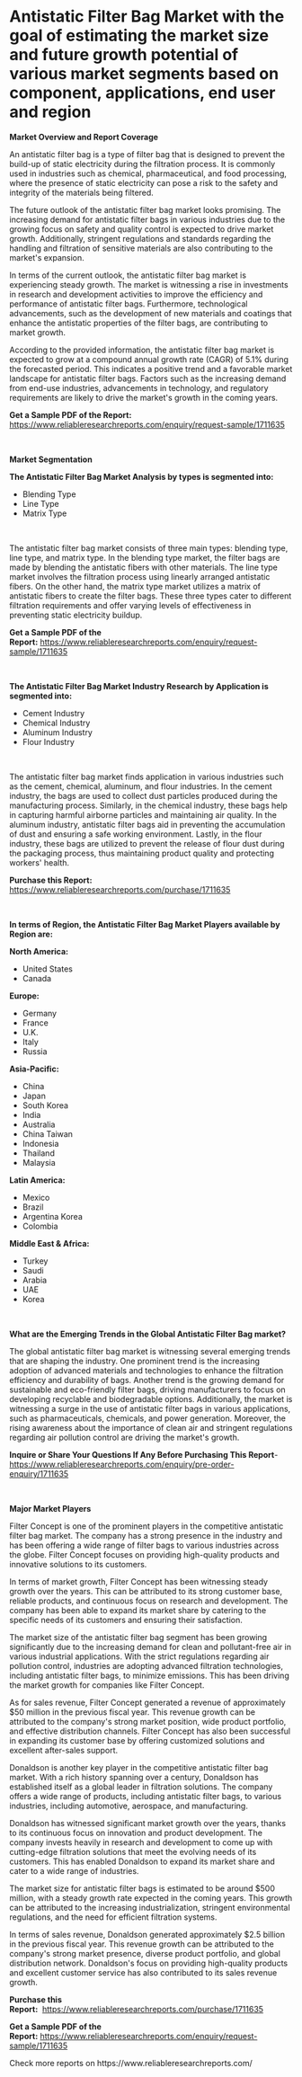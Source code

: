 <p><h1>Antistatic Filter Bag Market with the goal of estimating the market size and future growth potential of various market segments based on component, applications, end user and region</h1></p><p><strong>Market Overview and Report Coverage</strong></p>
<p><p>An antistatic filter bag is a type of filter bag that is designed to prevent the build-up of static electricity during the filtration process. It is commonly used in industries such as chemical, pharmaceutical, and food processing, where the presence of static electricity can pose a risk to the safety and integrity of the materials being filtered.</p><p>The future outlook of the antistatic filter bag market looks promising. The increasing demand for antistatic filter bags in various industries due to the growing focus on safety and quality control is expected to drive market growth. Additionally, stringent regulations and standards regarding the handling and filtration of sensitive materials are also contributing to the market's expansion.</p><p>In terms of the current outlook, the antistatic filter bag market is experiencing steady growth. The market is witnessing a rise in investments in research and development activities to improve the efficiency and performance of antistatic filter bags. Furthermore, technological advancements, such as the development of new materials and coatings that enhance the antistatic properties of the filter bags, are contributing to market growth.</p><p>According to the provided information, the antistatic filter bag market is expected to grow at a compound annual growth rate (CAGR) of 5.1% during the forecasted period. This indicates a positive trend and a favorable market landscape for antistatic filter bags. Factors such as the increasing demand from end-use industries, advancements in technology, and regulatory requirements are likely to drive the market's growth in the coming years.</p></p>
<p><strong>Get a Sample PDF of the Report:</strong> <a href="https://www.reliableresearchreports.com/enquiry/request-sample/1711635">https://www.reliableresearchreports.com/enquiry/request-sample/1711635</a></p>
<p>&nbsp;</p>
<p><strong>Market Segmentation</strong></p>
<p><strong>The Antistatic Filter Bag Market Analysis by types is segmented into:</strong></p>
<p><ul><li>Blending Type</li><li>Line Type</li><li>Matrix Type</li></ul></p>
<p>&nbsp;</p>
<p><p>The antistatic filter bag market consists of three main types: blending type, line type, and matrix type. In the blending type market, the filter bags are made by blending the antistatic fibers with other materials. The line type market involves the filtration process using linearly arranged antistatic fibers. On the other hand, the matrix type market utilizes a matrix of antistatic fibers to create the filter bags. These three types cater to different filtration requirements and offer varying levels of effectiveness in preventing static electricity buildup.</p></p>
<p><strong>Get a Sample PDF of the Report:</strong>&nbsp;<a href="https://www.reliableresearchreports.com/enquiry/request-sample/1711635">https://www.reliableresearchreports.com/enquiry/request-sample/1711635</a></p>
<p>&nbsp;</p>
<p><strong>The Antistatic Filter Bag Market Industry Research by Application is segmented into:</strong></p>
<p><ul><li>Cement Industry</li><li>Chemical Industry</li><li>Aluminum Industry</li><li>Flour Industry</li></ul></p>
<p>&nbsp;</p>
<p><p>The antistatic filter bag market finds application in various industries such as the cement, chemical, aluminum, and flour industries. In the cement industry, the bags are used to collect dust particles produced during the manufacturing process. Similarly, in the chemical industry, these bags help in capturing harmful airborne particles and maintaining air quality. In the aluminum industry, antistatic filter bags aid in preventing the accumulation of dust and ensuring a safe working environment. Lastly, in the flour industry, these bags are utilized to prevent the release of flour dust during the packaging process, thus maintaining product quality and protecting workers' health.</p></p>
<p><strong>Purchase this Report:</strong>&nbsp; <a href="https://www.reliableresearchreports.com/purchase/1711635">https://www.reliableresearchreports.com/purchase/1711635</a></p>
<p>&nbsp;</p>
<p><strong>In terms of Region, the Antistatic Filter Bag Market Players available by Region are:</strong></p>
<p>
    <p> <strong> North America: </strong>
        <ul>
            <li>United States</li>
            <li>Canada</li>
        </ul>
        </p> 
    <p> <strong> Europe: </strong>
        <ul>
            <li>Germany</li>
            <li>France</li>
            <li>U.K.</li>
            <li>Italy</li>
            <li>Russia</li>
        </ul>
        </p> 
    <p> <strong> Asia-Pacific: </strong>
        <ul>
            <li>China</li>
            <li>Japan</li>
            <li>South Korea</li>
            <li>India</li>
            <li>Australia</li>
            <li>China Taiwan</li>
            <li>Indonesia</li>
            <li>Thailand</li>
            <li>Malaysia</li>
        </ul>
        </p> 
    <p> <strong> Latin America: </strong>
        <ul>
            <li>Mexico</li>
            <li>Brazil</li>
            <li>Argentina Korea</li>
            <li>Colombia</li>
        </ul>
        </p> 
    <p> <strong> Middle East & Africa: </strong>
        <ul>
            <li>Turkey</li>
            <li>Saudi</li>
            <li>Arabia</li>
            <li>UAE</li>
            <li>Korea</li>
        </ul>
    </p>
    </p>
<p>&nbsp;</p>
<p><strong>What are the Emerging Trends in the Global Antistatic Filter Bag market?</strong></p>
<p><p>The global antistatic filter bag market is witnessing several emerging trends that are shaping the industry. One prominent trend is the increasing adoption of advanced materials and technologies to enhance the filtration efficiency and durability of bags. Another trend is the growing demand for sustainable and eco-friendly filter bags, driving manufacturers to focus on developing recyclable and biodegradable options. Additionally, the market is witnessing a surge in the use of antistatic filter bags in various applications, such as pharmaceuticals, chemicals, and power generation. Moreover, the rising awareness about the importance of clean air and stringent regulations regarding air pollution control are driving the market's growth.</p></p>
<p><strong>Inquire or Share Your Questions If Any Before Purchasing This Report</strong>- <a href="https://www.reliableresearchreports.com/enquiry/pre-order-enquiry/1711635">https://www.reliableresearchreports.com/enquiry/pre-order-enquiry/1711635</a></p>
<p>&nbsp;</p>
<p><strong>Major Market Players</strong></p>
<p><p>Filter Concept is one of the prominent players in the competitive antistatic filter bag market. The company has a strong presence in the industry and has been offering a wide range of filter bags to various industries across the globe. Filter Concept focuses on providing high-quality products and innovative solutions to its customers.</p><p>In terms of market growth, Filter Concept has been witnessing steady growth over the years. This can be attributed to its strong customer base, reliable products, and continuous focus on research and development. The company has been able to expand its market share by catering to the specific needs of its customers and ensuring their satisfaction.</p><p>The market size of the antistatic filter bag segment has been growing significantly due to the increasing demand for clean and pollutant-free air in various industrial applications. With the strict regulations regarding air pollution control, industries are adopting advanced filtration technologies, including antistatic filter bags, to minimize emissions. This has been driving the market growth for companies like Filter Concept.</p><p>As for sales revenue, Filter Concept generated a revenue of approximately $50 million in the previous fiscal year. This revenue growth can be attributed to the company's strong market position, wide product portfolio, and effective distribution channels. Filter Concept has also been successful in expanding its customer base by offering customized solutions and excellent after-sales support.</p><p>Donaldson is another key player in the competitive antistatic filter bag market. With a rich history spanning over a century, Donaldson has established itself as a global leader in filtration solutions. The company offers a wide range of products, including antistatic filter bags, to various industries, including automotive, aerospace, and manufacturing.</p><p>Donaldson has witnessed significant market growth over the years, thanks to its continuous focus on innovation and product development. The company invests heavily in research and development to come up with cutting-edge filtration solutions that meet the evolving needs of its customers. This has enabled Donaldson to expand its market share and cater to a wide range of industries.</p><p>The market size for antistatic filter bags is estimated to be around $500 million, with a steady growth rate expected in the coming years. This growth can be attributed to the increasing industrialization, stringent environmental regulations, and the need for efficient filtration systems.</p><p>In terms of sales revenue, Donaldson generated approximately $2.5 billion in the previous fiscal year. This revenue growth can be attributed to the company's strong market presence, diverse product portfolio, and global distribution network. Donaldson's focus on providing high-quality products and excellent customer service has also contributed to its sales revenue growth.</p></p>
<p><strong>Purchase this Report:</strong>&nbsp;&nbsp;<a href="https://www.reliableresearchreports.com/purchase/1711635">https://www.reliableresearchreports.com/purchase/1711635</a></p>
<p></p>
<p><strong>Get a Sample PDF of the Report:</strong>&nbsp;<a href="https://www.reliableresearchreports.com/enquiry/request-sample/1711635">https://www.reliableresearchreports.com/enquiry/request-sample/1711635</a></p>
<p>Check more reports on https://www.reliableresearchreports.com/</p>